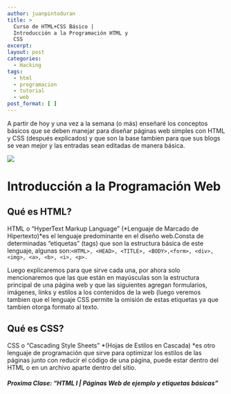 ```yaml
---
author: juanpintoduran
title: >
  Curso de HTML+CSS Básico |
  Introducción a la Programación HTML y
  CSS
excerpt:
layout: post
categories:
  - Hacking
tags:
  - html
  - programacion
  - tutorial
  - web
post_format: [ ]
---
```

A partir de hoy y una vez a la semana (o más) enseñaré los conceptos básicos que se deben manejar para diseñar páginas web simples con HTML y CSS (después explicados) y que son la base tambien para que sus blogs se vean mejor y las entradas sean editadas de manera básica.

[![][2]][2]

# Introducción a la Programación Web

## Qué es HTML?

HTML o “HyperText Markup Language” (*Lenguaje de Marcado de Hipertexto)*es el lenguaje predominante en el diseño web.Consta de determinadas “etiquetas” (tags) que son la estructura básica de este lenguaje, algunas son:`<HTML>, <HEAD>, <TITLE>, <BODY>,<form>, <div>, <img>, <a>, <b>, <i>, <p>.`

Luego explicaremos para que sirve cada una, por ahora solo mencionaremos que las que están en mayúsculas son la estructura principal de una página web y que las siguientes agregan formularios, imágenes, links y estilos a los contenidos de la web (luego veremos tambien que el lenguaje CSS permite la omisión de estas etiquetas ya que tambien otorga formato al texto.

## Qué es CSS?

CSS o “Cascading Style Sheets” *(Hojas de Estilos en Cascada) *es otro lenguaje de programación que sirve para optimizar los estilos de las páginas junto con reducir el código de una página, puede estar dentro del HTML o en un archivo aparte dentro del sitio.

##### Proxima Clase: “HTML I | Páginas Web de ejemplo y etiquetas básicas”

 
 [2]: http://cabargas.com/images/Pantallazo-de-2011-09-22-004740.png